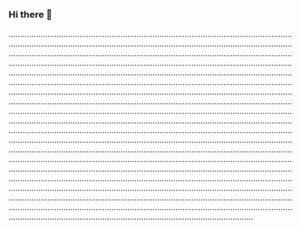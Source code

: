 ### Hi there 👋

...............................................................................................................................................................................................................................................................................................................................................................................................................................................................................................................................................................................................................................................................................................................................................................................................................................................................................................................................................................................................................................................................................................................................................................................................................................................................................................................................................................................................................................................................................................................................................................................................................................................................................................................................................................................................................................................................................................................................................................................................................................................................................................................................................................................................................................................................................................................................................................................................................................................................................................................................................................